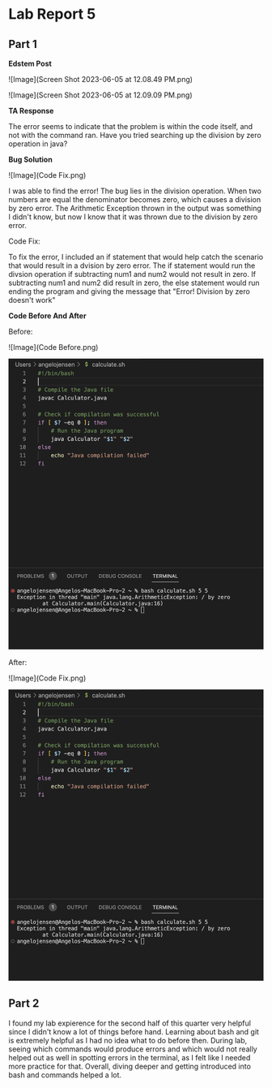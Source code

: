 # Lab Report 5

## Part 1
**Edstem Post**

![Image](Screen Shot 2023-06-05 at 12.08.49 PM.png)

![Image](Screen Shot 2023-06-05 at 12.09.09 PM.png)

**TA Response**

The error seems to indicate that the problem is within the code itself, and not with the command ran. Have you tried searching up the division by zero operation in java?

**Bug Solution**

![Image](Code Fix.png)

I was able to find the error! The bug lies in the division operation. When two numbers are equal the denominator becomes zero, which causes a division by zero error. The Arithmetic Exception thrown in the output was something I didn't know, but now I know that it was thrown due to the division by zero error.

Code Fix:

To fix the error, I included an if statement that would help catch the scenario that would result in a dvision by zero error. The if statement would run the divsion operation if subtracting num1 and num2 would not result in zero. If subtracting num1 and num2 did result in zero, the else statement would run ending the program and giving the message that "Error! Division by zero doesn't work"

**Code Before And After**

Before:

![Image](Code Before.png)

![Image](Bash.png)

After:

![Image](Code Fix.png)

![Image](Bash.png)

## Part 2
I found my lab expierence for the second half of this quarter very helpful since I didn't know a lot of things before hand. Learning about bash and git is extremely helpful as I had no idea what to do before then. During lab, seeing which commands would produce errors and which would not really helped out as well in spotting errors in the terminal, as I felt like I needed more practice for that. Overall, diving deeper and getting introduced into bash and commands helped a lot.


